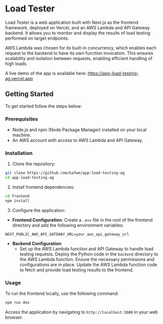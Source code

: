# Load Tester

Load Tester is a web application built with Next.js as the frontend framework, deployed on Vercel, and an AWS Lambda and API Gateway backend. It allows you to monitor and display the results of load testing performed on target endpoints.

AWS Lambda was chosen for its built-in concurrency, which enables each request to the backend to have its own function invocation. This ensures scalability and isolation between requests, enabling efficient handling of high loads.

A live demo of the app is available here: https://app-load-testing-ag.vercel.app

## Getting Started

To get started follow the steps below:

### Prerequisites

- Node.js and npm (Node Package Manager) installed on your local machine.
- An AWS account with access to AWS Lambda and API Gateway.

### Installation

1. Clone the repository:

```bash
git clone https://github.com/kafwe/app-load-testing-ag
cd app-load-testing-ag
```

2. Install frontend dependencies:

```bash
cd frontend
npm install
```

3. Configure the application:

  - **Frontend Configuration**:
    Create a `.env` file in the root of the frontend directory and add the following environment variables:

```
NEXT_PUBLIC_AWS_API_GATEWAY_URL=your_aws_api_gateway_url
```

   - **Backend Configuration**:
     - Set up the AWS Lambda function and API Gateway to handle load testing requests. Deploy the Python code in the `backend` directory to the AWS Lambda function. Ensure the necessary permissions and configurations are in place. Update the AWS Lambda function code to fetch and provide load testing results to the frontend.

### Usage

To run the frontend locally, use the following command:

```bash
npm run dev
```

Access the application by navigating to `http://localhost:3000` in your web browser.
